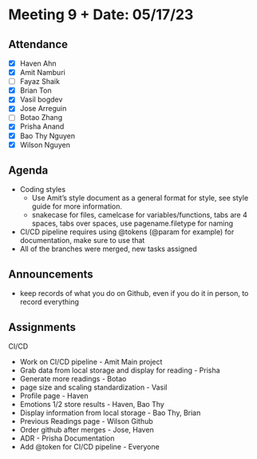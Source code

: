 # Meeting 9 + Date: 05/17/23
## Attendance
- [x] Haven Ahn
- [x] Amit Namburi
- [ ] Fayaz Shaik
- [x] Brian Ton
- [x] Vasil bogdev
- [x] Jose Arreguin
- [ ] Botao Zhang
- [x] Prisha Anand
- [x] Bao Thy Nguyen
- [x] Wilson Nguyen

## Agenda
 - Coding styles
   - Use Amit’s style document as a general format for style, see style guide for more information.
   - snakecase for files, camelcase for variables/functions, tabs are 4 spaces, tabs over spaces, use pagename.filetype for naming
 - CI/CD pipeline requires using @tokens (@param for example) for documentation, make sure to use that
 - All of the branches were merged, new tasks assigned
 
## Announcements
 - keep records of what you do on Github, even if you do it in person, to record everything

## Assignments
CI/CD
 - Work on CI/CD pipeline - Amit
Main project
 - Grab data from local storage and display for reading - Prisha
 - Generate more readings - Botao
 - page size and scaling standardization - Vasil
 - Profile page - Haven
 - Emotions 1/2 store results - Haven, Bao Thy
 - Display information from local storage - Bao Thy, Brian
 - Previous Readings page - Wilson
Github
 - Order github after merges - Jose, Haven
 - ADR - Prisha
Documentation
 - Add @token for CI/CD pipeline - Everyone
